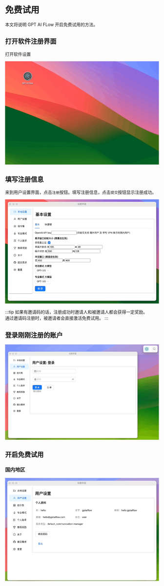 # 免费试用

本文将说明 GPT AI FLow 开启免费试用的方法。

## 打开软件注册界面

打开软件设置

![](./img/2-start-free-trial/2023-10-30-img-6-open-app-and-open-settingsWindow.gif)

## 填写注册信息

来到用户设置界面，点击`注册`按钮。填写注册信息，点击`提交`按钮显示注册成功。

![](./img/2-start-free-trial/2023-10-30-img-7-register-new-user.gif)

:::tip
如果有邀请码的话，注册成功时邀请人和被邀请人都会获得一定奖励。  
通过邀请码注册时，被邀请者会直接激活免费试用。
:::

## 登录刚刚注册的账户

![](./img/2-start-free-trial/2023-10-30-img-8-login.gif)

## 开启免费试用

### 国内地区

![](./img/2-start-free-trial/2023-10-30-img-9-start-free-trial.gif)
